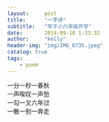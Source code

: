 ```yaml
---
layout:     post
title:      "一字诗"
subtitle:   "写于小六年级开学"
date:       2014-09-18 1:33:33
author:     "kelly"
header-img: "img/IMG_6735.jpeg"
catalog: true
tags:
    - poem
---
```


一分一秒一春秋  
一声唉叹一声愁  
一勾一叉六年过  
一散一别一奔走  
